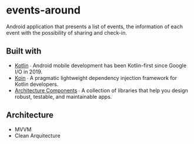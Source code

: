 # events-around

Android application that presents a list of events, the information of each event with the possibility of sharing and check-in.

## Built with
* [Kotlin](https://kotlinlang.org/) ∙ Android mobile development has been Kotlin-first since Google I/O in 2019.
* [Koin](https://insert-koin.io/) ∙ A pragmatic lightweight dependency injection framework for Kotlin developers.
* [Architecture Components](https://developer.android.com/topic/libraries/architecture) ∙ A collection of libraries that help you design robust, testable, and maintainable apps. 

## Architecture
* MVVM
* Clean Arquitecture
